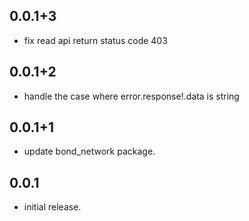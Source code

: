 ## 0.0.1+3

* fix read api return status code 403
## 0.0.1+2

* handle the case where error.response!.data is string

## 0.0.1+1

* update bond_network package.

## 0.0.1

* initial release.